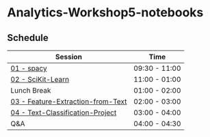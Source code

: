 # Analytics-Workshop5-notebooks

## Schedule

| Session             | Time                                                                |
| ----------------- | ------------------------------------------------------------------ |
| [01 - spacy](01-spacy.ipynb) | 09:30 - 11:00 |
| [02 - SciKit-Learn](02-SciKit-Learn.ipynb) | 11:00 - 01:00 |
| Lunch Break | 01:00 - 02:00 |
| [03 - Feature-Extraction-from-Text](03-Feature-Extraction-from-Text.ipynb) | 02:00 - 03:00 |
| [04 - Text-Classification-Project](04-Text-Classification-Project.ipynb) | 03:00 - 04:00 |
| Q&A | 04:00 - 04:30 |
